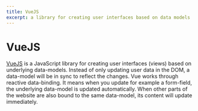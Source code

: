 ```yaml
---
title: VueJS
excerpt: a library for creating user interfaces based on data models
---
```


# VueJS

[VueJS](http://vuejs.org/) is a JavaScript library for creating user interfaces (views) based on underlying data-models. Instead of only updating user data in the DOM, a data-model will be in sync to reflect the changes. Vue works through reactive data-binding. It means when you update for example a form-field, the underlying data-model is updated automatically. When other parts of the website are also bound to the same data-model, its content will update immediately.
